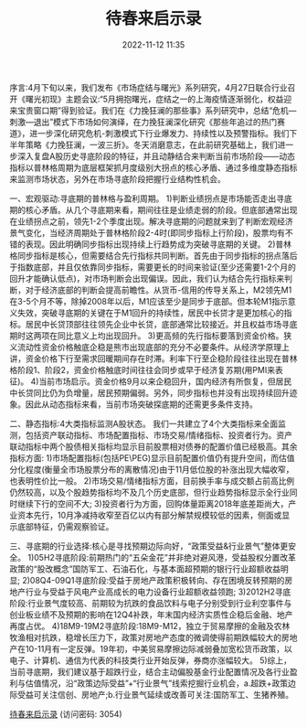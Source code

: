 ﻿---
title: 待春来启示录
date: 2022-11-12 11:35
tags:
- 策略研究
updated: 1970-01-01 08:00:00
---

序言:4月下旬以来，我们发布《市场症结与曙光》系列研究，4月27日联合行业召开《曙光初现》主题会议:“5月拥抱曙光，症结之一的上海疫情逐渐弱化，权益迎来宝贵窗口期”得到验证。我们在《力挽狂澜的那些事》系列研究中，总结“危机—刺激—退出”模式下市场如何演绎，在力挽狂澜深化研究《那些年追过的热门赛道》，进一步深化研究危机-刺激模式下行业爆发力、持续性以及预警指标。我们下半年策略《力挽狂澜，一波三折》。冬天消磨意志，在此前研究基础上，我们进一步深入复盘A股历史寻底阶段的特征，并且动静结合来判断当前市场阶段——动态指标以普林格周期为底层框架抓月度级别大拐点的核心矛盾、通过多维度静态指标来监测市场状态，另外在市场寻底阶段把握行业结构性机会。

一、宏观驱动:寻底期的普林格与盈利周期。
1)判断业绩拐点是市场能否走出寻底期的核心矛盾。从几个寻底期来看，期间往往是业绩走弱的阶段。但底部通常出现在业绩拐点之前，领先1-2个季度出现。解决寻底期的问题就来到了判断宏观经济景气变化，当经济周期处于普林格阶段2-4时(即同步指标上行阶段)，股票均有不错的表现。因此明确同步指标出现持续上行趋势成为突破寻底期的关键。
2)普林格同步指标是核心，但需要结合先行指标共同判断。首先由于同步指标的拐点落后于指数底部，并且仅依靠同步指标，需要更长的时间来验证(至少还需要1-2个月的回升才能确认低点)，对市场判断会出现偏误。因此，我们认为结合先行指标来判断，对于经济底部的判断会提高前瞻性。从货币-信用的传导关系上，M2领先M1在3-5个月不等，除掉2008年以后，M1应该至少是同步于底部。但本轮M1指示意义失效，突破寻底期的关键在于M1回升的持续性，居民中长贷才是更加核心的指标。居民中长贷顶部往往领先企业中长贷，底部通常比较接近。并且权益市场寻底期时这两项在同比意义上均出现回升。
3)更高频的先行指标要落到资金价格。狭义流动性资金价格触底企稳是熊市出现底部的充分不必要条件。从经济学原理上讲，资金价格下行至需求回暖期间存在时滞。利率下行至企稳阶段往往出现在普林格阶段1、阶段2，资金价格触底时间往往会同步或早于经济复苏期(用PMI来表征)。
4)当前市场启示。资金价格9月以来企稳回升，国内经济有所恢复，但居民中长贷同比仍为负增量，居民预期偏弱。另外，同步指标也并没有出现持续回升迹象。因此从动态指标来看，当前市场突破探底期的还需更多条件支持。
<!-- more -->
二、静态指标:4大类指标监测A股状态。
我们一共建立了4个大类指标来全面监测，包括资产联动指标、市场配置指标、市场交易/情绪指标、投资者行为。资产联动指标中两个股债相关指标均显示目前股票相对债券的配置价值已经极高。其余指标方面:
1)市场配置指标(包括PE\PEG)显示目前配置价值仍有提升空间，而估值分化程度(衡量全市场股票分布的离散情况)由于11月低位股的补涨出现大幅收窄，也表明性价比一般。
2)市场交易/情绪指标方面，目前换手率与成交额占前高比例仍然较高，以及个股趋势指标均不及几个历史底部，但行业趋势指标显示全行业同时继续下行的空间不大;
3)投资者行为方面，回购体量距离2018年底差距尚大，产业资本先行，10月净减持收窄至百亿以内有部分解禁规模较低的因素，侧面或显示底部特征，仍需观察验证。

三、寻底期的行业选择:核心是寻找预期边际向好，“政策受益&行业景气”整体更安全。
1)05H2寻底阶段:前期热门的“五朵金花”并非绝对避风港，受益股权分置改革政策的“股改概念”国防军工、石油石化，与基本面超预期的银行行业超额收益明显;
2)08Q4-09Q1寻底阶段:受益于房地产政策积极转向、存在困境反转预期的房地产行业与受益于风电产业高成长的电力设备行业超额收益领跑;
3)2012H2寻底阶段:行业景气度较高、前期较为抗跌的食品饮料与电子分别受到行业利空事件与创业板业绩不及预期的影响在12Q4补跌，年末国内经济实质性企稳后金融、地产再度占优。
4)18M9-19M2寻底阶段:18M9-M12，独立于贸易摩擦的金融及农林牧渔相对抗跌，稳增长压力下，政策对房地产态度的微调使得前期跌幅较大的房地产在10-11月有一定反弹。19年初，中美贸易摩擦边际减弱叠加宽松货币政策，以电子、计算机、通信为代表的科技类行业开始反弹，券商亦涨幅较大。
5)综上，当前寻底期，我们建议基于超跌行业，结合主动偏股基金行业配置情况及各行业盈利与估值情况，沿“政策边际受益”+“行业景气”线索挖掘行业机会，a.超跌+政策边际受益可关注信创、房地产;b.行业景气延续或改善可关注:国防军工、生猪养殖。

[待春来启示录](https://url12.ctfile.com/f/3948612-723009529-b329d5?p=3054)
(访问密码: 3054)

